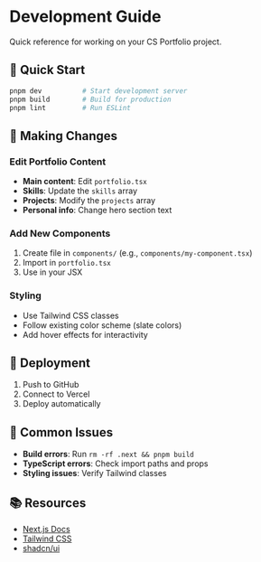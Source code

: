 # Development Guide

Quick reference for working on your CS Portfolio project.

## 🚀 Quick Start

```bash
pnpm dev          # Start development server
pnpm build        # Build for production
pnpm lint         # Run ESLint
```

## 🎨 Making Changes

### Edit Portfolio Content
- **Main content**: Edit `portfolio.tsx`
- **Skills**: Update the `skills` array
- **Projects**: Modify the `projects` array
- **Personal info**: Change hero section text

### Add New Components
1. Create file in `components/` (e.g., `components/my-component.tsx`)
2. Import in `portfolio.tsx`
3. Use in your JSX

### Styling
- Use Tailwind CSS classes
- Follow existing color scheme (slate colors)
- Add hover effects for interactivity

## 🚀 Deployment
1. Push to GitHub
2. Connect to Vercel
3. Deploy automatically

## 🐛 Common Issues
- **Build errors**: Run `rm -rf .next && pnpm build`
- **TypeScript errors**: Check import paths and props
- **Styling issues**: Verify Tailwind classes

## 📚 Resources
- [Next.js Docs](https://nextjs.org/docs)
- [Tailwind CSS](https://tailwindcss.com/docs)
- [shadcn/ui](https://ui.shadcn.com)
